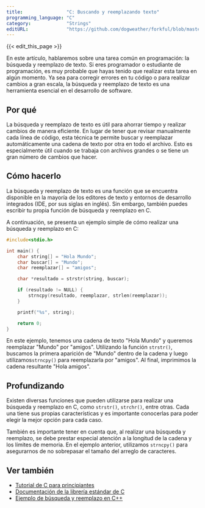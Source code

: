 ```yaml
---
title:                "C: Buscando y reemplazando texto"
programming_language: "C"
category:             "Strings"
editURL:              "https://github.com/dogweather/forkful/blob/master/content/es/c/searching-and-replacing-text.md"
---
```


{{< edit_this_page >}}

En este artículo, hablaremos sobre una tarea común en programación: la búsqueda y reemplazo de texto. Si eres programador o estudiante de programación, es muy probable que hayas tenido que realizar esta tarea en algún momento. Ya sea para corregir errores en tu código o para realizar cambios a gran escala, la búsqueda y reemplazo de texto es una herramienta esencial en el desarrollo de software.

## Por qué
La búsqueda y reemplazo de texto es útil para ahorrar tiempo y realizar cambios de manera eficiente. En lugar de tener que revisar manualmente cada línea de código, esta técnica te permite buscar y reemplazar automáticamente una cadena de texto por otra en todo el archivo. Esto es especialmente útil cuando se trabaja con archivos grandes o se tiene un gran número de cambios que hacer.

## Cómo hacerlo
La búsqueda y reemplazo de texto es una función que se encuentra disponible en la mayoría de los editores de texto y entornos de desarrollo integrados (IDE, por sus siglas en inglés). Sin embargo, también puedes escribir tu propia función de búsqueda y reemplazo en C.

A continuación, se presenta un ejemplo simple de cómo realizar una búsqueda y reemplazo en C:

```C
#include<stdio.h>

int main() {
    char string[] = "Hola Mundo";
    char buscar[] = "Mundo";
    char reemplazar[] = "amigos";

    char *resultado = strstr(string, buscar);

    if (resultado != NULL) {
        strncpy(resultado, reemplazar, strlen(reemplazar));
    }

    printf("%s", string);

    return 0;
}
```

En este ejemplo, tenemos una cadena de texto "Hola Mundo" y queremos reemplazar "Mundo" por "amigos". Utilizando la función `strstr()`, buscamos la primera aparición de "Mundo" dentro de la cadena y luego utilizamos`strncpy()` para reemplazarla por "amigos". Al final, imprimimos la cadena resultante "Hola amigos".

## Profundizando
Existen diversas funciones que pueden utilizarse para realizar una búsqueda y reemplazo en C, como `strstr()`, `strchr()`, entre otras. Cada una tiene sus propias características y es importante conocerlas para poder elegir la mejor opción para cada caso.

También es importante tener en cuenta que, al realizar una búsqueda y reemplazo, se debe prestar especial atención a la longitud de la cadena y los límites de memoria. En el ejemplo anterior, utilizamos `strncpy()` para asegurarnos de no sobrepasar el tamaño del arreglo de caracteres.

## Ver también
- [Tutorial de C para principiantes](https://www.programiz.com/c-programming)
- [Documentación de la librería estándar de C](https://www.cplusplus.com/reference/clibrary/)
- [Ejemplo de búsqueda y reemplazo en C++](https://www.programmingexamples.net/how-to-replace-all-occurrences-of-a-substring-in-a-string-with-another-string-in-c/)